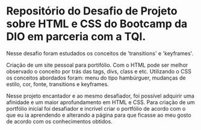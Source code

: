 # Repositório do Desafio de Projeto sobre HTML e CSS do Bootcamp da DIO em parceria com a TQI.

Nesse desafio foram estudados os conceitos de 'transitions' e 'keyframes'.

Criação de um site pessoal para portifólio.
Com o HTML pode ser melhor observado o conceito por trás das tags, divs, class e etc.
Utilizando o CSS os conceitos abordados foram: menu do tipo hambúrguer, mudanças de estilo, cor, fonte, transitions e keyframes.

Nesse projeto encantador e ao mesmo desafiador, foi possível adquirir uma afinidade e um maior aprofundamento em HTML e CSS. 
Para criação de um portfólio inicial foi desafiador e incrível criar o portfólio de acordo com o que eu ia aprendendo e alterando a página para que ficasse ao meu gosto de acordo com os conhecimentos obtidos.
